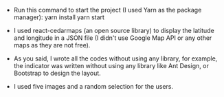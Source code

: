 - Run this command to start the project (I used Yarn as the package manager): 
    yarn install 
    yarn start

- I used react-cedarmaps (an open source library) to display the latitude and longitude in a JSON file (I didn't  use Google Map API or any other maps as they are not free).
- As you said, I wrote all the codes without using any library, for example, the indicator was written without using any library like Ant Design, or Bootstrap to design the layout.

- I used five images and a random selection for the users.